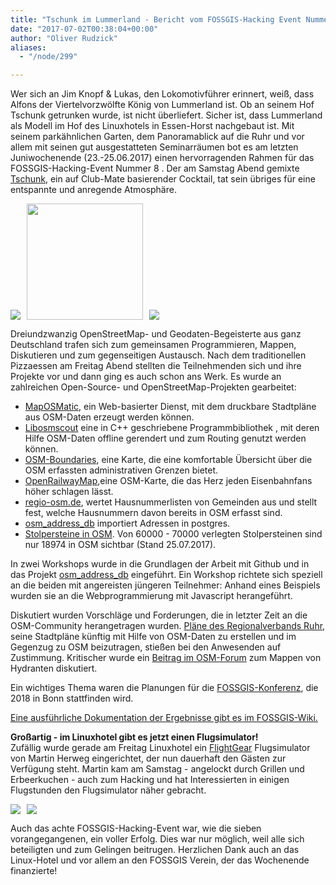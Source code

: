```yaml
---
title: "Tschunk im Lummerland - Bericht vom FOSSGIS-Hacking Event Nummer 8 & OSM Sommercamp im Linuxhotel"
date: "2017-07-02T00:38:04+00:00"
author: "Oliver Rudzick"
aliases:
  - "/node/299"

---
```


<p>Wer sich an Jim Knopf & Lukas, den Lokomotivführer erinnert, weiß,
dass Alfons der Viertelvorzwölfte König von Lummerland ist. 
Ob an seinem Hof Tschunk getrunken wurde, ist nicht überliefert.
Sicher ist, dass Lummerland als Modell im Hof des Linuxhotels in
Essen-Horst nachgebaut ist. Mit seinem parkähnlichen
Garten, dem Panoramablick auf die Ruhr und vor allem mit seinen gut
ausgestatteten Seminarräumen bot es am letzten Juniwochenende (23.-25.06.2017)  einen hervorragenden
Rahmen für das FOSSGIS-Hacking-Event Nummer 8 . Der am Samstag Abend gemixte <a href="https://en.wikipedia.org/wiki/Tschunk" target="_blank">Tschunk</a>, ein auf Club-Mate basierender Cocktail,
tat sein übriges für eine entspannte und anregende Atmosphäre.</p>

<p><img src="/news/legacy/250px-FOSSGIS_Hacking_Nr_8_Lummerland.jpg" style="vertical-align:bottom;padding-right:10px"><img src="/news/legacy/250px-FOSSGIS_Hacking_Nr_8_Chunk.jpg" height="186" style="vertical-align:bottom;padding-right:10px"><img src="/news/legacy/250px-Gruppenfoto_Essen_Juni_2017.jpg" style="vertical-align:bottom"></p>

Dreiundzwanzig OpenStreetMap- und Geodaten-Begeisterte aus ganz Deutschland trafen sich zum
gemeinsamen Programmieren, Mappen, Diskutieren und zum gegenseitigen
Austausch. Nach dem traditionellen Pizzaessen am Freitag Abend stellten
die Teilnehmenden sich und ihre Projekte vor und dann ging es auch schon
ans Werk. Es wurde an zahlreichen Open-Source- und OpenStreetMap-Projekten
gearbeitet:</p>
<ul>
<li><a href="https://maposmatic.osm-baustelle.de/" target="_blank">MapOSMatic</a>, ein Web-basierter Dienst, mit dem druckbare Stadtpläne 
aus OSM-Daten erzeugt werden können.</li>
<li><a href="https://wiki.openstreetmap.org/wiki/Libosmscout" target="_blank">Libosmscout</a> eine in C++ geschriebene Programmbibliothek , mit deren Hilfe OSM-Daten offline gerendert und zum Routing genutzt werden können.</li>
<li><a href="https://wambachers-osm.website/boundaries/ target="_blank">OSM-Boundaries</a>, eine Karte, die eine komfortable &Uuml;bersicht über die OSM erfassten administrativen Grenzen bietet.</li>
<li><a href="http://www.openrailwaymap.org/ target="_blank">OpenRailwayMap</a>,eine OSM-Karte, die das Herz jeden Eisenbahnfans höher schlagen lässt.</li>
<li><a href="http://regio-osm.de/ target="_blank">regio-osm.de</a>, wertet Hausnummerlisten von Gemeinden aus und stellt fest, welche Hausnummern davon bereits in OSM erfasst sind.</li>
<li><a href="https://github.com/britiger/osm_address_db" target="_blank">osm_address_db</a> importiert Adressen in postgres.</li>
<li><a href="http://wiki.openstreetmap.org/wiki/DE:Stolpersteine" target="_blank">Stolpersteine in OSM</a>. Von 60000 - 70000 verlegten Stolpersteinen sind nur 18974 in OSM sichtbar (Stand 25.07.2017).</li>
</ul>
<p>In zwei Workshops wurde in die Grundlagen der Arbeit mit Github und in das
Projekt <a href="https://github.com/britiger/osm_address_db" target="_blank">osm_address_db</a> eingeführt. Ein Workshop richtete sich speziell an
die beiden mit angereisten jüngeren Teilnehmer: Anhand eines Beispiels
wurden sie an die Webprogrammierung mit Javascript herangeführt.</p>

<p>Diskutiert wurden Vorschläge und Forderungen, die in letzter Zeit an die
OSM-Community herangetragen wurden. <a href="http://wiki.openstreetmap.org/wiki/RVR" target="_blank">Pläne des Regionalverbands Ruhr</a>, seine
Stadtpläne künftig mit Hilfe von OSM-Daten zu erstellen und im Gegenzug zu
OSM beizutragen, stießen bei den Anwesenden auf Zustimmung. Kritischer wurde
ein <a href="https://forum.openstreetmap.org/viewtopic.php?id=58758" target="_blank">Beitrag im OSM-Forum</a> zum Mappen von Hydranten diskutiert.</p>

<p>Ein wichtiges Thema waren die Planungen für die <a href="https://www.fossgis-konferenz.de/2018/" target="_blank">FOSSGIS-Konferenz</a>, die 2018
in Bonn stattfinden wird.</p>

 <p><a href="https://www.fossgis.de/wiki/FOSSGIS_Hacking_Event_2017_Nummer_8" target="_blank">Eine ausführliche Dokumentation der Ergebnisse gibt es im FOSSGIS-Wiki.</a></p>
<p>
<b>Großartig - im Linuxhotel gibt es jetzt einen Flugsimulator!</b> 
</br>Zufällig wurde gerade am Freitag Linuxhotel ein <a href="http://www.flightgear.org/" target="_blank">FlightGear</a> Flugsimulator von Martin Herweg eingerichtet, der nun dauerhaft den Gästen zur Verfügung steht. Martin kam am Samstag - angelockt durch Grillen und Erbeerkuchen - auch zum Hacking und hat Interessierten  in einigen Flugstunden den Flugsimulator näher gebracht.
</p>

<p><img src="/news/legacy/250px-FOSSGIS_Hacking_Nr_8_FlightGear.jpg" style="vertical-align:bottom;padding-right:10px"><img src="/news/legacy/250px-FOSSGIS_Hacking_Nr_8_Grillen.JPG" style="vertical-align:bottom"></p>

<p>Auch das achte FOSSGIS-Hacking-Event war, wie die sieben vorangegangenen,
ein voller Erfolg. Dies war nur möglich, weil alle sich beteiligten und zum Gelingen beitrugen. Herzlichen Dank auch an  das Linux-Hotel und vor allem an den FOSSGIS Verein, der das Wochenende finanzierte!</p>
